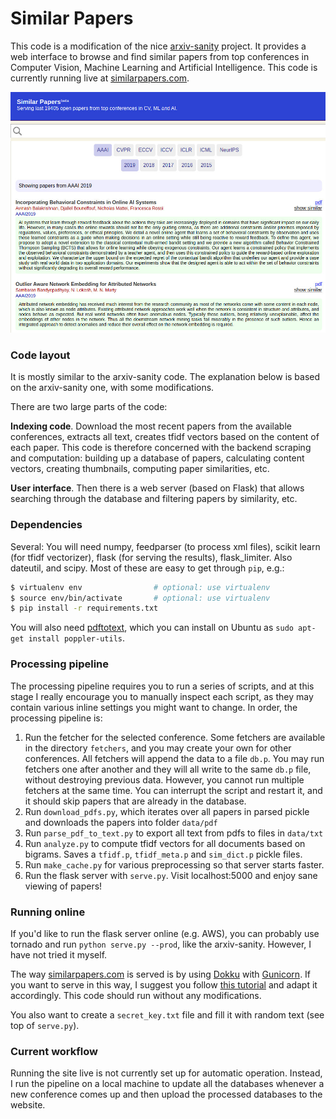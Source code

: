 
# Similar Papers

This code is a modification of the nice [arxiv-sanity](https://github.com/karpathy/arxiv-sanity-preserver) project. It provides a web interface to browse and find similar papers from top conferences in Computer Vision, Machine Learning and Artificial Intelligence.  This code is currently running live at [similarpapers.com](https://similarpapers.com/).

![user interface](ui.jpg)

### Code layout

It is mostly similar to the arxiv-sanity code. The explanation below is based on the arxiv-sanity one, with some modifications.

There are two large parts of the code:

**Indexing code**. Download the most recent papers from the available conferences, extracts all text, creates tfidf vectors based on the content of each paper. This code is therefore concerned with the backend scraping and computation: building up a database of papers, calculating content vectors, creating thumbnails, computing paper similarities, etc.

**User interface**. Then there is a web server (based on Flask) that allows searching through the database and filtering papers by similarity, etc.

### Dependencies

Several: You will need numpy, feedparser (to process xml files), scikit learn (for tfidf vectorizer), flask (for serving the results), flask_limiter. Also dateutil, and scipy. Most of these are easy to get through `pip`, e.g.:

```bash
$ virtualenv env                # optional: use virtualenv
$ source env/bin/activate       # optional: use virtualenv
$ pip install -r requirements.txt
```

You will also need [pdftotext](https://poppler.freedesktop.org/), which you can install on Ubuntu as `sudo apt-get install poppler-utils`.

### Processing pipeline

The processing pipeline requires you to run a series of scripts, and at this stage I really encourage you to manually inspect each script, as they may contain various inline settings you might want to change. In order, the processing pipeline is:

1. Run the fetcher for the selected conference. Some fetchers are available in the directory `fetchers`, and you may create your own for other conferences. All fetchers will append the data to a file `db.p`. You may run fetchers one after another and they will all write to the same `db.p` file, without destroying previous data. However, you cannot run multiple fetchers at the same time. You can interrupt the script and restart it, and it should skip papers that are already in the database.
2. Run `download_pdfs.py`, which iterates over all papers in parsed pickle and downloads the papers into folder `data/pdf`
3. Run `parse_pdf_to_text.py` to export all text from pdfs to files in `data/txt`
4. Run `analyze.py` to compute tfidf vectors for all documents based on bigrams. Saves a `tfidf.p`, `tfidf_meta.p` and `sim_dict.p` pickle files.
5. Run `make_cache.py` for various preprocessing so that server starts faster.
6. Run the flask server with `serve.py`. Visit localhost:5000 and enjoy sane viewing of papers!

### Running online

If you'd like to run the flask server online (e.g. AWS), you can probably use tornado and run `python serve.py --prod`, like the arxiv-sanity. However, I have not tried it myself.

The way [similarpapers.com](https://similarpapers.com/) is served is by using [Dokku](http://dokku.viewdocs.io/dokku/) with [Gunicorn](https://gunicorn.org/). If you want to serve in this way, I suggest you follow [this tutorial](https://www.linode.com/docs/applications/containers/deploy-a-flask-application-with-dokku/) and adapt it accordingly. This code should run without any modifications.

You also want to create a `secret_key.txt` file and fill it with random text (see top of `serve.py`).

### Current workflow

Running the site live is not currently set up for automatic operation. Instead, I run the pipeline on a local machine to update all the databases whenever a new conference comes up and then upload the processed databases to the website.
